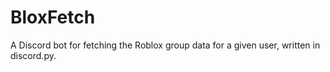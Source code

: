 # BloxFetch
A Discord bot for fetching the Roblox group data for a given user, written in discord.py.
